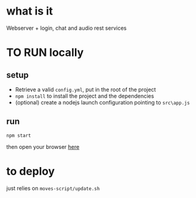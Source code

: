 # what is it
Webserver + login, chat and audio rest services

# TO RUN locally

## setup

  - Retrieve a valid `config.yml`, put in the root of the project
  - `npm install` to install the project and the dependencies
  - (optional) create a nodejs launch configuration pointing to `src\app.js`

## run

`npm start`

then open your browser [here](https://localhost/login.html)


# to deploy

just relies on `moves-script/update.sh`
